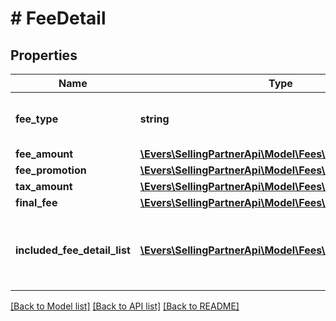 # # FeeDetail

## Properties

Name | Type | Description | Notes
------------ | ------------- | ------------- | -------------
**fee_type** | **string** | The type of fee charged to a seller. |
**fee_amount** | [**\Evers\SellingPartnerApi\Model\Fees\MoneyType**](MoneyType.md) |  |
**fee_promotion** | [**\Evers\SellingPartnerApi\Model\Fees\MoneyType**](MoneyType.md) |  | [optional]
**tax_amount** | [**\Evers\SellingPartnerApi\Model\Fees\MoneyType**](MoneyType.md) |  | [optional]
**final_fee** | [**\Evers\SellingPartnerApi\Model\Fees\MoneyType**](MoneyType.md) |  |
**included_fee_detail_list** | [**\Evers\SellingPartnerApi\Model\Fees\IncludedFeeDetail[]**](IncludedFeeDetail.md) | A list of other fees that contribute to a given fee. | [optional]

[[Back to Model list]](../../README.md#models) [[Back to API list]](../../README.md#endpoints) [[Back to README]](../../README.md)

